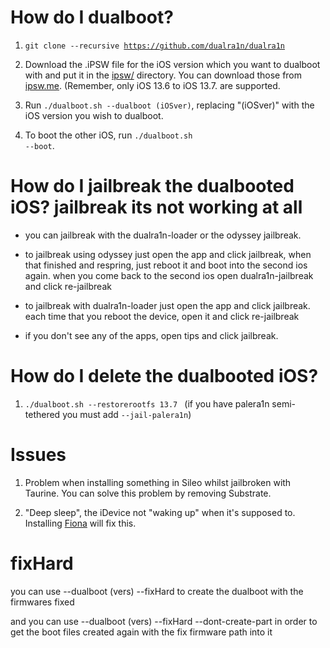 # How do I dualboot?

1. <code>git clone --recursive https://github.com/dualra1n/dualra1n</code>

2. Download the .iPSW file for the iOS version which you want to dualboot with and put it in the [ipsw/](https://github.com/dualra1n/dualra1n/tree/main/ipsw) directory. You can download those from [ipsw.me](https://ipsw.me). (Remember, only iOS 13.6 to iOS 13.7. are supported.

3. Run `./dualboot.sh --dualboot (iOSver)`, replacing "(iOSver)" with the iOS version you wish to dualboot.

4. To boot the other iOS, run <code>./dualboot.sh --boot</code>.

# How do I jailbreak the dualbooted iOS? jailbreak its not working at all

-   you can jailbreak with the dualra1n-loader or the odyssey jailbreak.

- to jailbreak using odyssey just open the app and click jailbreak, when that finished and respring, just reboot it and boot into the second ios again. when you come back to the second ios open dualra1n-jailbreak and click re-jailbreak

- to jailbreak with dualra1n-loader just open the app and click jailbreak. each time that you reboot the device, open it and click re-jailbreak 

-   if you don't see any of the apps, open tips and click jailbreak.


# How do I delete the dualbooted iOS?

1. <code>./dualboot.sh --restorerootfs 13.7 </code> (if you have palera1n semi-tethered you must add <code>--jail-palera1n</code>)

# Issues 

1. Problem when installing something in Sileo whilst jailbroken with Taurine. You can solve this problem by removing Substrate.


2. "Deep sleep", the iDevice not "waking up" when it's supposed to. Installing [Fiona](https://www.ios-repo-updates.com/repository/julioverne-s-repo/package/com.julioverne.fiona/) will fix this.


# fixHard

you can use --dualboot (vers) --fixHard to create the dualboot with the firmwares fixed 

and you can use --dualboot (vers) --fixHard --dont-create-part in order to get the boot files created again with the fix firmware path into it 